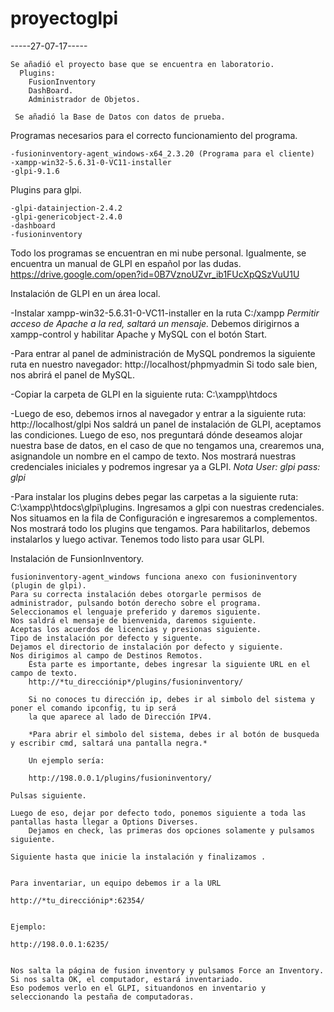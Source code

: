 # proyectoglpi

-----27-07-17-----

    Se añadió el proyecto base que se encuentra en laboratorio.
      Plugins:
        FusionInventory
        DashBoard.
        Administrador de Objetos.
     
     Se añadió la Base de Datos con datos de prueba.
     
     
Programas necesarios para el correcto funcionamiento del programa.

    -fusioninventory-agent_windows-x64_2.3.20 (Programa para el cliente)
    -xampp-win32-5.6.31-0-VC11-installer
    -glpi-9.1.6
    
Plugins para glpi.

    -glpi-datainjection-2.4.2
    -glpi-genericobject-2.4.0
    -dashboard
    -fusioninventory
    
Todo los programas se encuentran en mi nube personal. Igualmente, se encuentra un manual de GLPI en español por las dudas.               https://drive.google.com/open?id=0B7VznoUZvr_ib1FUcXpQSzVuU1U
    
    
Instalación de GLPI en un área local.

   -Instalar xampp-win32-5.6.31-0-VC11-installer en la ruta C:/xampp
        *Permitir acceso de Apache a la red, saltará un mensaje.*
    Debemos dirigirnos a xampp-control y habilitar Apache y MySQL con el botón Start.
    
   -Para entrar al panel de administración de MySQL pondremos la siguiente ruta en nuestro navegador:
        http://localhost/phpmyadmin
    Si todo sale bien, nos abrirá el panel de MySQL.
    
    
   -Copiar la carpeta de GLPI en la siguiente ruta:
   C:\xampp\htdocs
   
   -Luego de eso, debemos irnos al navegador y entrar a la siguiente ruta:
        http://localhost/glpi
    Nos saldrá un panel de instalación de GLPI, aceptamos las condiciones. Luego de eso, nos preguntará dónde deseamos alojar nuestra       base de datos, en el caso de que no tengamos una, crearemos una, asignandole un nombre en el campo de texto.
    Nos mostrará nuestras credenciales iniciales y podremos ingresar ya a GLPI.
        *Nota*
        *User: glpi
        pass: glpi*
    
   -Para instalar los plugins debes pegar las carpetas a la siguiente ruta:
    C:\xampp\htdocs\glpi\plugins.
    Ingresamos a glpi con nuestras credenciales.
    Nos situamos en la fila de Configuración e ingresaremos a complementos.
    Nos mostrará todo los plugins que tengamos.
    Para habilitarlos, debemos instalarlos y luego activar.
    Tenemos todo listo para usar GLPI.
    
Instalación de FunsionInventory.
   
    fusioninventory-agent_windows funciona anexo con fusioninventory (plugin de glpi).
    Para su correcta instalación debes otorgarle permisos de administrador, pulsando botón derecho sobre el programa.
    Seleccionamos el lenguaje preferido y daremos siguiente.
    Nos saldrá el mensaje de bienvenida, daremos siguiente.
    Aceptas los acuerdos de licencias y presionas siguiente.
    Tipo de instalación por defecto y siguente.
    Dejamos el directorio de instalación por defecto y siguiente.
    Nos dirigimos al campo de Destinos Remotos.
        Ésta parte es importante, debes ingresar la siguiente URL en el campo de texto.
        http://*tu_direcciónip*/plugins/fusioninventory/
        
        Si no conoces tu dirección ip, debes ir al simbolo del sistema y poner el comando ipconfig, tu ip será 
        la que aparece al lado de Dirección IPV4.
        
        *Para abrir el simbolo del sistema, debes ir al botón de busqueda y escribir cmd, saltará una pantalla negra.*
        
        Un ejemplo sería:
        
        http://198.0.0.1/plugins/fusioninventory/
        
    Pulsas siguiente.
    
    Luego de eso, dejar por defecto todo, ponemos siguiente a toda las pantallas hasta llegar a Options Diverses.
        Dejamos en check, las primeras dos opciones solamente y pulsamos siguiente.
    
    Siguiente hasta que inicie la instalación y finalizamos .
    
    
    Para inventariar, un equipo debemos ir a la URL

    http://*tu_direcciónip*:62354/


    Ejemplo:
    
    http://198.0.0.1:6235/
    
    
    Nos salta la página de fusion inventory y pulsamos Force an Inventory. Si nos salta OK, el computador, estará inventariado.
    Eso podemos verlo en el GLPI, situandonos en inventario y seleccionando la pestaña de computadoras.
